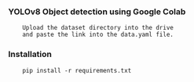 ### YOLOv8 Object detection using Google Colab

```chatinput
    Upload the dataset directory into the drive
    and paste the link into the data.yaml file.
```

### Installation
```chatinput
    pip install -r requirements.txt
```